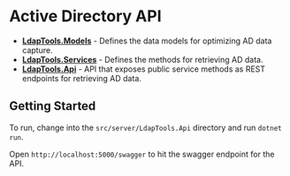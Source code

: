 # Active Directory API

* [**LdapTools.Models**](./src/server/LdapTools.Models/) - Defines the data models for optimizing AD data capture.
* [**LdapTools.Services**](./src/server/LdapTools.Services/) - Defines the methods for retrieving AD data.
* [**LdapTools.Api**](./src/server/LdapTools.Api/) - API that exposes public service methods as REST endpoints for retrieving AD data.

## Getting Started

To run, change into the `src/server/LdapTools.Api` directory and run `dotnet run`.

Open `http://localhost:5000/swagger` to hit the swagger endpoint for the API.